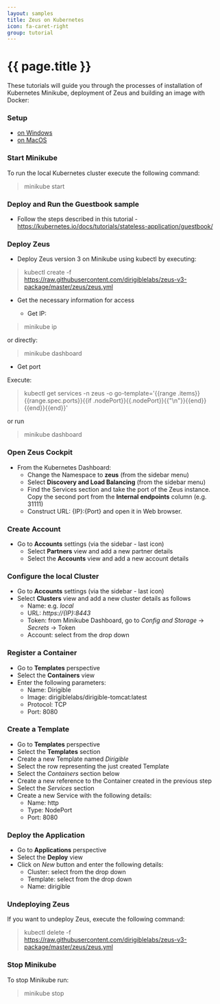 ```yaml
---
layout: samples
title: Zeus on Kubernetes
icon: fa-caret-right
group: tutorial
---
```


{{ page.title }}
===

These tutorials will guide you through the processes of installation of Kubernetes Minikube, deployment of Zeus and building an image with Docker:

### Setup

* [on Windows](tutorial_zeus_on_windows.html)
* [on MacOS](tutorial_zeus_on_macos.html)


### Start Minikube 

To run the local Kubernetes cluster execute the following command:

> minikube start


### Deploy and Run the Guestbook sample

* Follow the steps described in this tutorial - https://kubernetes.io/docs/tutorials/stateless-application/guestbook/

### Deploy Zeus

* Deploy Zeus version 3 on Minikube using kubectl by executing:

> kubectl create -f https://raw.githubusercontent.com/dirigiblelabs/zeus-v3-package/master/zeus/zeus.yml

* Get the necessary information for access

  * Get IP:

> minikube ip

or directly:

> minikube dashboard

  * Get port

Execute:

> kubectl get services -n zeus -o go-template='{{range .items}}{{range.spec.ports}}{{if .nodePort}}{{.nodePort}}{{"\n"}}{{end}}{{end}}{{end}}'

or run 

> minikube dashboard



### Open Zeus Cockpit

* From the Kubernetes Dashboard:
  * Change the Namespace to **zeus** (from the sidebar menu)
  * Select **Discovery and Load Balancing** (from the sidebar menu)
  * Find the Services section and take the port of the Zeus instance. Copy the second port from the **Internal endpoints** column (e.g. 31111)
  * Construct URL: {IP}:{Port} and open it in Web browser.

### Create Account

* Go to **Accounts** settings (via the sidebar - last icon)
  * Select **Partners** view and add a new partner details
  * Select the **Accounts** view and add a new account details

### Configure the local Cluster

* Go to **Accounts** settings (via the sidebar - last icon)
* Select **Clusters** view and add a new cluster details as follows
  * Name: e.g. *local*
  * URL: *https://{IP}:8443*
  * Token: from Minikube Dashboard, go to *Config and Storage* -> *Secrets* -> Token
  * Account: select from the drop down

### Register a Container

* Go to **Templates** perspective
* Select the **Containers** view
* Enter the following parameters:
  * Name: Dirigible
  * Image: dirigiblelabs/dirigible-tomcat:latest
  * Protocol: TCP
  * Port: 8080

### Create a Template

* Go to **Templates** perspective
* Select the **Templates** section
* Create a new Template named *Dirigible*
* Select the row representing the just created Template
* Select the *Containers* section below
* Create a new reference to the Container created in the previous step
* Select the *Services* section
* Create a new Service with the following details:
  * Name: http
  * Type: NodePort
  * Port: 8080
  
### Deploy the Application

* Go to **Applications** perspective
* Select the **Deploy** view
* Click on *New* button and enter the following details:
  * Cluster: select from the drop down
  * Template: select from the drop down
  * Name: dirigible


### Undeploying Zeus

If you want to undeploy Zeus, execute the following command:

> kubectl delete -f https://raw.githubusercontent.com/dirigiblelabs/zeus-v3-package/master/zeus/zeus.yml


### Stop Minikube

To stop Minikube run:

> minikube stop
